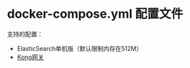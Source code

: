 # docker-compose.yml 配置文件
支持的配置：
- ElasticSearch单机版（默认限制内存在512M）
- [Kong网关](https://github.com/Kong/kong)
